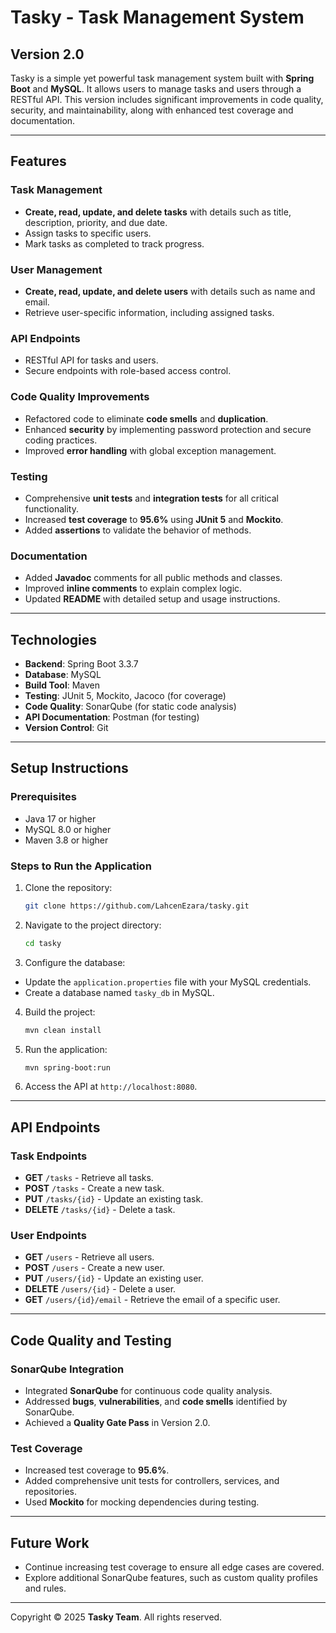 # **Tasky - Task Management System**

## **Version 2.0**

Tasky is a simple yet powerful task management system built with **Spring Boot** and **MySQL**. It allows users to manage tasks and users through a RESTful API. This version includes significant improvements in code quality, security, and maintainability, along with enhanced test coverage and documentation.

---

## **Features**

### **Task Management**
- **Create, read, update, and delete tasks** with details such as title, description, priority, and due date.
- Assign tasks to specific users.
- Mark tasks as completed to track progress.

### **User Management**
- **Create, read, update, and delete users** with details such as name and email.
- Retrieve user-specific information, including assigned tasks.

### **API Endpoints**
- RESTful API for tasks and users.
- Secure endpoints with role-based access control.

### **Code Quality Improvements**
- Refactored code to eliminate **code smells** and **duplication**.
- Enhanced **security** by implementing password protection and secure coding practices.
- Improved **error handling** with global exception management.

### **Testing**
- Comprehensive **unit tests** and **integration tests** for all critical functionality.
- Increased **test coverage** to **95.6%** using **JUnit 5** and **Mockito**.
- Added **assertions** to validate the behavior of methods.

### **Documentation**
- Added **Javadoc** comments for all public methods and classes.
- Improved **inline comments** to explain complex logic.
- Updated **README** with detailed setup and usage instructions.

---

## **Technologies**

- **Backend**: Spring Boot 3.3.7
- **Database**: MySQL
- **Build Tool**: Maven
- **Testing**: JUnit 5, Mockito, Jacoco (for coverage)
- **Code Quality**: SonarQube (for static code analysis)
- **API Documentation**: Postman (for testing)
- **Version Control**: Git

---

## **Setup Instructions**

### **Prerequisites**
- Java 17 or higher
- MySQL 8.0 or higher
- Maven 3.8 or higher

### **Steps to Run the Application**
1. Clone the repository:
   ```bash
   git clone https://github.com/LahcenEzara/tasky.git
   ```
2. Navigate to the project directory:
   ```bash
   cd tasky
   ```
3. Configure the database:
  - Update the `application.properties` file with your MySQL credentials.
  - Create a database named `tasky_db` in MySQL.
4. Build the project:
   ```bash
   mvn clean install
   ```
5. Run the application:
   ```bash
   mvn spring-boot:run
   ```
6. Access the API at `http://localhost:8080`.

---

## **API Endpoints**

### **Task Endpoints**
- **GET** `/tasks` - Retrieve all tasks.
- **POST** `/tasks` - Create a new task.
- **PUT** `/tasks/{id}` - Update an existing task.
- **DELETE** `/tasks/{id}` - Delete a task.

### **User Endpoints**
- **GET** `/users` - Retrieve all users.
- **POST** `/users` - Create a new user.
- **PUT** `/users/{id}` - Update an existing user.
- **DELETE** `/users/{id}` - Delete a user.
- **GET** `/users/{id}/email` - Retrieve the email of a specific user.

---

## **Code Quality and Testing**

### **SonarQube Integration**
- Integrated **SonarQube** for continuous code quality analysis.
- Addressed **bugs**, **vulnerabilities**, and **code smells** identified by SonarQube.
- Achieved a **Quality Gate Pass** in Version 2.0.

### **Test Coverage**
- Increased test coverage to **95.6%**.
- Added comprehensive unit tests for controllers, services, and repositories.
- Used **Mockito** for mocking dependencies during testing.

---

## **Future Work**
- Continue increasing test coverage to ensure all edge cases are covered.
- Explore additional SonarQube features, such as custom quality profiles and rules.

---
Copyright © 2025 **Tasky Team**. All rights reserved.